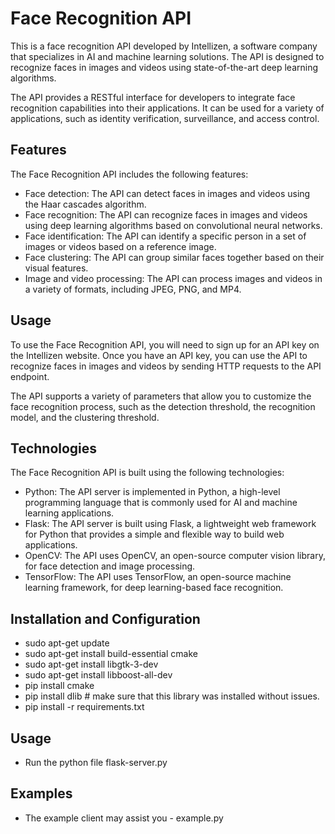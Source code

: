 # Face Recognition API

This is a face recognition API developed by Intellizen, a software company that specializes in AI and machine learning solutions. The API is designed to recognize faces in images and videos using state-of-the-art deep learning algorithms.

The API provides a RESTful interface for developers to integrate face recognition capabilities into their applications. It can be used for a variety of applications, such as identity verification, surveillance, and access control.

## Features

The Face Recognition API includes the following features:

* Face detection: The API can detect faces in images and videos using the Haar cascades algorithm.
* Face recognition: The API can recognize faces in images and videos using deep learning algorithms based on convolutional neural networks.
* Face identification: The API can identify a specific person in a set of images or videos based on a reference image.
* Face clustering: The API can group similar faces together based on their visual features.
* Image and video processing: The API can process images and videos in a variety of formats, including JPEG, PNG, and MP4.

## Usage

To use the Face Recognition API, you will need to sign up for an API key on the Intellizen website. Once you have an API key, you can use the API to recognize faces in images and videos by sending HTTP requests to the API endpoint.

The API supports a variety of parameters that allow you to customize the face recognition process, such as the detection threshold, the recognition model, and the clustering threshold.

## Technologies

The Face Recognition API is built using the following technologies:

* Python: The API server is implemented in Python, a high-level programming language that is commonly used for AI and machine learning applications.
* Flask: The API server is built using Flask, a lightweight web framework for Python that provides a simple and flexible way to build web applications.
* OpenCV: The API uses OpenCV, an open-source computer vision library, for face detection and image processing.
* TensorFlow: The API uses TensorFlow, an open-source machine learning framework, for deep learning-based face recognition.

## Installation and Configuration
* sudo apt-get update
* sudo apt-get install build-essential cmake
* sudo apt-get install libgtk-3-dev
* sudo apt-get install libboost-all-dev
* pip install cmake
* pip install dlib # make sure that this library was installed without issues.
* pip install -r requirements.txt

## Usage
* Run the python file flask-server.py

## Examples

* The example client may assist you - example.py
